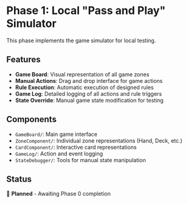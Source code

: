 # Phase 1: Local "Pass and Play" Simulator

This phase implements the game simulator for local testing.

## Features

- **Game Board**: Visual representation of all game zones
- **Manual Actions**: Drag and drop interface for game actions
- **Rule Execution**: Automatic execution of designed rules
- **Game Log**: Detailed logging of all actions and rule triggers
- **State Override**: Manual game state modification for testing

## Components

- `GameBoard/`: Main game interface
- `ZoneComponent/`: Individual zone representations (Hand, Deck, etc.)
- `CardComponent/`: Interactive card representations
- `GameLog/`: Action and event logging
- `StateDebugger/`: Tools for manual state manipulation

## Status

🚧 **Planned** - Awaiting Phase 0 completion